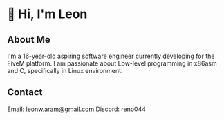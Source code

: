 # 👋 Hi, I'm Leon

## About Me
I'm a 16-year-old aspiring software engineer currently developing for the FiveM platform. I am passionate about Low-level programming in x86asm and C, specifically in Linux environment.

## Contact
Email: leonw.aram@gmail.com
Discord: reno044
